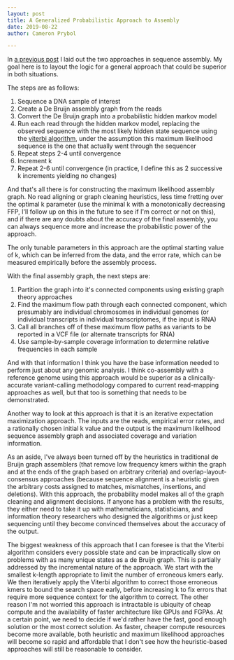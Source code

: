 ```yaml
---
layout: post  
title: A Generalized Probabilistic Approach to Assembly  
date: 2019-08-22  
author: Cameron Prybol  

---
```


In [a previous post](the-two-approach-problem-in-assembly.html) I laid out the two approaches in sequence assembly. My goal here is to layout the logic for a general approach that could be superior in both situations.

The steps are as follows:
1. Sequence a DNA sample of interest
2. Create a De Bruijn assembly graph from the reads
3. Convert the De Bruijn graph into a probabilistic hidden markov model
4. Run each read through the hidden markov model, replacing the observed sequence with the most likely hidden state sequence using the [viterbi algorithm](https://en.wikipedia.org/wiki/Viterbi_algorithm), under the assumption this maximum likelihood sequence is the one that actually went through the sequencer
5. Repeat steps 2-4 until convergence
6. Increment k
7. Repeat 2-6 until convergence (in practice, I define this as 2 successive k increments yielding no changes)

And that's all there is for constructing the maximum likelihood assembly graph. No read aligning or graph cleaning heuristics, less time fretting over the optimal k parameter (use the minimal k with a monotonically decreasing FFP, I'll follow up on this in the future to see if I'm correct or not on this), and if there are any doubts about the accuracy of the final assembly, you can always sequence more and increase the probabilistic power of the approach.

The only tunable parameters in this approach are the optimal starting value of k, which can be inferred from the data, and the error rate, which can be measured empirically before the assembly process.

With the final assembly graph, the next steps are:
1. Partition the graph into it's connected components using existing graph theory approaches
2. Find the maximum flow path through each connected component, which presumably are individual chromosomes in individual genomes (or individual transcripts in individual transcriptomes, if the input is RNA)
3. Call all branches off of these maximum flow paths as variants to be reported in a VCF file (or alternate transcripts for RNA)
4. Use sample-by-sample coverage information to determine relative frequencies in each sample

And with that information I think you have the base information needed to perform just about any genomic analysis. I think co-assembly with a reference genome using this approach would be superior as a clinically-accurate variant-calling methodology compared to current read-mapping approaches as well, but that too is something that needs to be demonstrated.

Another way to look at this approach is that it is an iterative expectation maximization approach. The inputs are the reads, empirical error rates, and a rationally chosen initial k value and the output is the maximum likelihood sequence assembly graph and associated coverage and variation information. 

As an aside, I've always been turned off by the heuristics in traditional de Bruijn graph assemblers (that remove low frequency kmers within the graph and at the ends of the graph based on arbitrary criteria) and overlap-layout-consensus approaches (because sequence alignment is a heuristic given the arbitrary costs assigned to matches, mismatches, insertions, and deletions). With this approach, the probability model makes all of the graph cleaning and alignment decisions. If anyone has a problem with the results, they either need to take it up with mathematicians, statisticians, and information theory researchers who designed the algorithms or just keep sequencing until they become convinced themselves about the accuracy of the output.

The biggest weakness of this approach that I can foresee is that the Viterbi algorithm considers every possible state and can be impractically slow on problems with as many unique states as a de Bruijn graph. This is partially addressed by the incremental nature of the approach. We start with the smallest k-length appropriate to limit the number of erroneous kmers early. We then iteratively apply the Viterbi algorithm to correct those erroneous kmers to bound the search space early, before increasing k to fix errors that require more sequence context for the algorithm to correct. The other reason I'm not worried this approach is intractable is ubiquity of cheap compute and the availability of faster architecture like GPUs and FGPAs. At a certain point, we need to decide if we'd rather have the fast, good enough solution or the most correct solution. As faster, cheaper compute resources become more available, both heuristic and maximum likelihood approaches will become so rapid and affordable that I don't see how the heuristic-based approaches will still be reasonable to consider.
